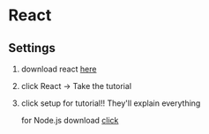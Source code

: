 # React  

## Settings

1. download react [here](https://arc.js.org/)    
2. click React -> Take the tutorial   
3. click setup for tutorial!! They'll explain everything   

   for Node.js download [click](https://nodejs.org/ko/download/)   

